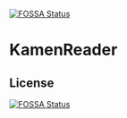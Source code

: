 [![FOSSA Status](https://app.fossa.io/api/projects/git%2Bgithub.com%2Fasakura89%2FKamenReader.svg?type=shield)](https://app.fossa.io/projects/git%2Bgithub.com%2Fasakura89%2FKamenReader?ref=badge_shield)

KamenReader
==========


## License
[![FOSSA Status](https://app.fossa.io/api/projects/git%2Bgithub.com%2Fasakura89%2FKamenReader.svg?type=large)](https://app.fossa.io/projects/git%2Bgithub.com%2Fasakura89%2FKamenReader?ref=badge_large)
